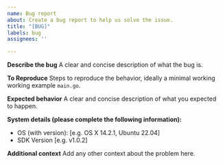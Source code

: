 ```yaml
---
name: Bug report
about: Create a bug report to help us solve the issue.
title: "[BUG]"
labels: bug
assignees: ''

---
```


**Describe the bug**
A clear and concise description of what the bug is.

**To Reproduce**
Steps to reproduce the behavior, ideally a minimal working working example `main.go`.

**Expected behavior**
A clear and concise description of what you expected to happen.

**System details (please complete the following information):**
 - OS (with version): [e.g. OS X 14.2.1, Ubuntu 22.04]
 - SDK Version [e.g. v1.0.2]

**Additional context**
Add any other context about the problem here.
